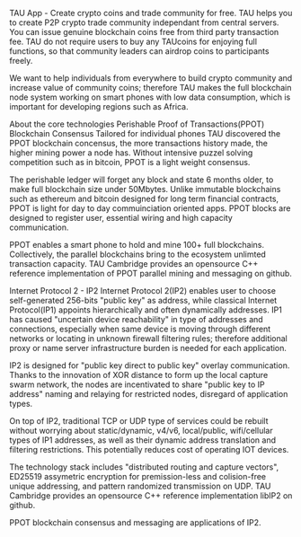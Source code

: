 TAU App - Create crypto coins and trade community for free.
TAU helps you to create P2P crypto trade community independant from central servers. You can issue genuine blockchain coins free from third party transaction fee. TAU do not require users to buy any TAUcoins for enjoying full functions, so that community leaders can airdrop coins to participants freely.

We want to help individuals from everywhere to build crypto community and increase value of community coins; therefore TAU makes the full blockchain node system working on smart phones with low data consumption, which is important for developing regions such as Africa.

About the core technologies
Perishable Proof of Transactions(PPOT) Blockchain Consensus Tailored for individual phones
TAU discovered the PPOT blockchain concensus, the more transactions history made, the higher mining power a node has. Without intensive puzzel solving competition such as in bitcoin, PPOT is a light weight consensus.

The perishable ledger will forget any block and state 6 months older, to make full blockchain size under 50Mbytes. Unlike immutable blockchains such as ethereum and bitcoin designed for long term financial contracts, PPOT is light for day to day commuinciation oriented apps. PPOT blocks are designed to register user, essential wiring and high capacity communication.

PPOT enables a smart phone to hold and mine 100+ full blockchains. Collectively, the parallel blockchains bring to the ecosystem unlimted transaction capacity. TAU Cambridge provides an opensource C++ reference implementation of PPOT parallel mining and messaging on github.

Internet Protocol 2 - IP2
Internet Protocol 2(IP2) enables user to choose self-generated 256-bits "public key" as address, while classical Internet Protocol(IP1) appoints hierarchically and often dynamically addresses. IP1 has caused "uncertain device reachability" in type of addresses and connections, especially when same device is moving through different networks or locating in unknown firewall filtering rules; therefore additional proxy or name server infrastructure burden is needed for each application.

IP2 is designed for "public key direct to public key" overlay communication. Thanks to the innovation of XOR distance to form up the local capture swarm network, the nodes are incentivated to share "public key to IP address" naming and relaying for restricted nodes, disregard of application types.

On top of IP2, traditional TCP or UDP type of services could be rebuilt without worrying about static/dynamic, v4/v6, local/public, wifi/cellular types of IP1 addresses, as well as their dynamic address translation and filtering restrictions. This potentially reduces cost of operating IOT devices.

The technology stack includes "distributed routing and capture vectors", ED25519 assymetric encryption for premission-less and colision-free unique addressing, and pattern randomized transmission on UDP. TAU Cambridge provides an opensource C++ reference implementation libIP2 on github.

PPOT blockchain consensus and messaging are applications of IP2.


